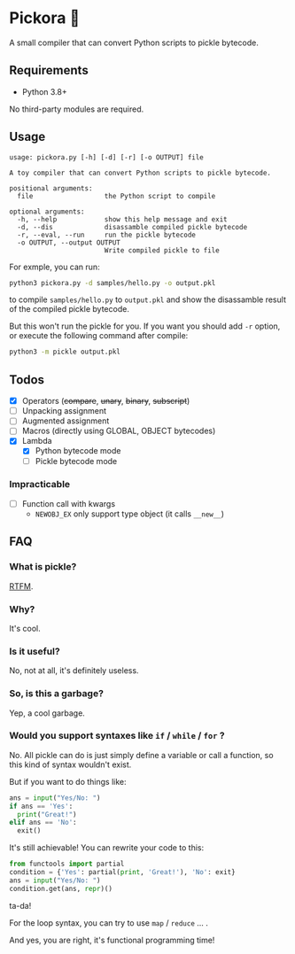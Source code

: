 # Pickora 🐰

A small compiler that can convert Python scripts to pickle bytecode. 

## Requirements

- Python 3.8+

No third-party modules are required.

## Usage

```
usage: pickora.py [-h] [-d] [-r] [-o OUTPUT] file

A toy compiler that can convert Python scripts to pickle bytecode.

positional arguments:
  file                  the Python script to compile

optional arguments:
  -h, --help            show this help message and exit
  -d, --dis             disassamble compiled pickle bytecode
  -r, --eval, --run     run the pickle bytecode
  -o OUTPUT, --output OUTPUT
                        Write compiled pickle to file
```

For exmple, you can run:

```sh
python3 pickora.py -d samples/hello.py -o output.pkl
```

to compile `samples/hello.py` to `output.pkl` and show the disassamble result of the compiled pickle bytecode. 

But this won't run the pickle for you. If you want you should add `-r` option, or execute the following command after compile:

```sh
python3 -m pickle output.pkl
```

## Todos

- [x] Operators (<s>compare</s>, <s>unary</s>, <s>binary</s>, <s>subscript</s>)
- [ ] Unpacking assignment
- [ ] Augmented assignment
- [ ] Macros (directly using GLOBAL, OBJECT bytecodes)
- [x] Lambda
  - [x] Python bytecode mode
  - [ ] Pickle bytecode mode

### Impracticable 
- [ ] Function call with kwargs
  - `NEWOBJ_EX` only support type object (it calls `__new__`)

## FAQ

### What is pickle?

[RTFM](https://docs.python.org/3/library/pickle.html).

### Why?

It's cool.

### Is it useful?

No, not at all, it's definitely useless.

### So, is this a garbage?

Yep, a cool garbage.

### Would you support syntaxes like `if` / `while` / `for` ?

No. All pickle can do is just simply define a variable or call a function, so this kind of syntax wouldn't exist.

But if you want to do things like:
```python
ans = input("Yes/No: ")
if ans == 'Yes':
  print("Great!")
elif ans == 'No':
  exit()
```
It's still achievable! You can rewrite your code to this:

```python
from functools import partial
condition = {'Yes': partial(print, 'Great!'), 'No': exit}
ans = input("Yes/No: ")
condition.get(ans, repr)()
```
ta-da!

For the loop syntax, you can try to use `map` / `reduce` ... .

And yes, you are right, it's functional programming time!

